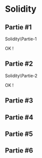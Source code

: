 # Solidity

## Partie #1

Solidity\Partie-1

OK !

## Partie #2

Solidity\Partie-2

OK !

## Partie #3

## Partie #4

## Partie #5

## Partie #6
